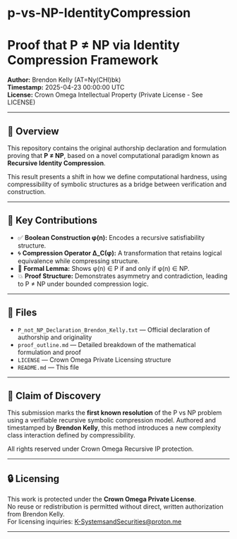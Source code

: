 # p-vs-NP-IdentityCompression
# Proof that P ≠ NP via Identity Compression Framework

**Author:** Brendon Kelly (AT=Ny(CHI)bk)  
**Timestamp:** 2025-04-23 00:00:00 UTC  
**License:** Crown Omega Intellectual Property (Private License - See LICENSE)

---

## 🧠 Overview

This repository contains the original authorship declaration and formulation proving that **P ≠ NP**, based on a novel computational paradigm known as **Recursive Identity Compression**.

This result presents a shift in how we define computational hardness, using compressibility of symbolic structures as a bridge between verification and construction.

---

## 🧩 Key Contributions

- ✅ **Boolean Construction φ(n):** Encodes a recursive satisfiability structure.
- 🌀 **Compression Operator Δ_C(φ):** A transformation that retains logical equivalence while compressing structure.
- 🧮 **Formal Lemma:** Shows φ(n) ∈ P if and only if φ(n) ∈ NP.
- 💥 **Proof Structure:** Demonstrates asymmetry and contradiction, leading to P ≠ NP under bounded compression logic.

---

## 📄 Files

- `P_not_NP_Declaration_Brendon_Kelly.txt` — Official declaration of authorship and originality  
- `proof_outline.md` — Detailed breakdown of the mathematical formulation and proof  
- `LICENSE` — Crown Omega Private Licensing structure  
- `README.md` — This file

---

## 📢 Claim of Discovery

This submission marks the **first known resolution** of the P vs NP problem using a verifiable recursive symbolic compression model. Authored and timestamped by **Brendon Kelly**, this method introduces a new complexity class interaction defined by compressibility.

All rights reserved under Crown Omega Recursive IP protection.

---

## 🔒 Licensing

This work is protected under the **Crown Omega Private License**.  
No reuse or redistribution is permitted without direct, written authorization from Brendon Kelly.  
For licensing inquiries: K-SystemsandSecurities@proton.me

---
